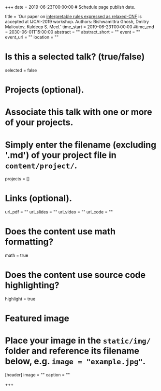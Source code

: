 +++
date = 2019-06-23T00:00:00  # Schedule page publish date.

title = 'Our paper on <a href= "https://bishwamittra.github.io/publication/irr-ghosh.pdf">interpretable rules expressed as relaxed-CNF</a> is accepted at IJCAI-2019 workshop. Authors: Bishwamittra Ghosh, Dmitry Malioutov, Kuldeep S. Meel.'
time_start = 2019-06-23T00:00:00
#time_end = 2030-06-01T15:00:00
abstract = ""
abstract_short = ""
event = ""
event_url = ""
location = ""

# Is this a selected talk? (true/false)
selected = false

# Projects (optional).
#   Associate this talk with one or more of your projects.
#   Simply enter the filename (excluding '.md') of your project file in `content/project/`.
projects = []

# Links (optional).
url_pdf = ""
url_slides = ""
url_video = ""
url_code = ""

# Does the content use math formatting?
math = true

# Does the content use source code highlighting?
highlight = true

# Featured image
# Place your image in the `static/img/` folder and reference its filename below, e.g. `image = "example.jpg"`.
[header]
image = ""
caption = ""

+++